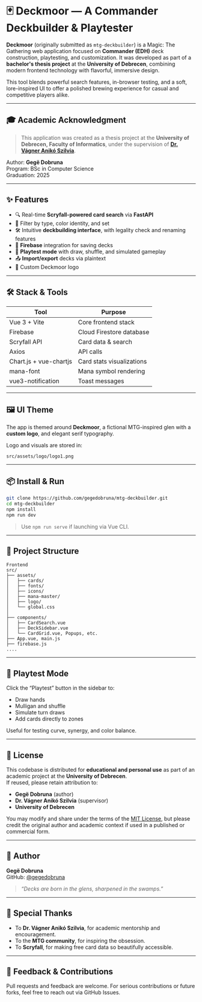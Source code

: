 # 🃏 Deckmoor — A Commander Deckbuilder & Playtester

**Deckmoor** (originally submitted as `mtg-deckbuilder`) is a Magic: The Gathering web application focused on **Commander (EDH)** deck construction, playtesting, and customization. It was developed as part of a **bachelor's thesis project** at the **University of Debrecen**, combining modern frontend technology with flavorful, immersive design.

This tool blends powerful search features, in-browser testing, and a soft, lore-inspired UI to offer a polished brewing experience for casual and competitive players alike.

---

## 🎓 Academic Acknowledgment

> This application was created as a thesis project at the **University of Debrecen, Faculty of Informatics**, under the supervision of [**Dr. Vágner Anikó Szilvia**](https://inf.unideb.hu/en/people/aniko.vagner).

Author: **Gegë Dobruna**  
Program: BSc in Computer Science  
Graduation: 2025

---

## ✨ Features

- 🔍 Real-time **Scryfall-powered card search** via **FastAPI**
- 🎴 Filter by type, color identity, and set
- 🛠️ Intuitive **deckbuilding interface**, with legality check and renaming features
- 💾 **Firebase** integration for saving decks
- 🧪 **Playtest mode** with draw, shuffle, and simulated gameplay
- 📤 **Import/export** decks via plaintext
- 🎨 Custom Deckmoor logo

---

## 🛠️ Stack & Tools

| Tool | Purpose |
|------|---------|
| Vue 3 + Vite | Core frontend stack |
| Firebase | Cloud Firestore database |
| Scryfall API | Card data & search |
| Axios | API calls |
| Chart.js + vue-chartjs | Card stats visualizations |
| mana-font | Mana symbol rendering |
| vue3-notification | Toast messages |

---

## 🖼️ UI Theme

The app is themed around **Deckmoor**, a fictional MTG-inspired glen with a **custom logo**, and elegant serif typography.

Logo and visuals are stored in:
```
src/assets/logo/logo1.png
```
---

## 📦 Install & Run

```bash
git clone https://github.com/gegedobruna/mtg-deckbuilder.git
cd mtg-deckbuilder
npm install
npm run dev
```

> Use `npm run serve` if launching via Vue CLI.

---

## 📁 Project Structure

```
Frontend
src/
├── assets/
│   ├── cards/
│   ├── fonts/
│   ├── icons/
│   ├── mana-master/
│   ├── logo/               
│   └── global.css              
│
├── components/
│   ├── CardSearch.vue    
│   ├── DeckSidebar.vue    
│   └── CardGrid.vue, Popups, etc.
├── App.vue, main.js
├── firebase.js
....
```

---

## 🧪 Playtest Mode

Click the “Playtest” button in the sidebar to:

- Draw hands
- Mulligan and shuffle
- Simulate turn draws
- Add cards directly to zones

Useful for testing curve, synergy, and color balance.

---

## 🧱 License

This codebase is distributed for **educational and personal use** as part of an academic project at the **University of Debrecen**.  
If reused, please retain attribution to:

- **Gegë Dobruna** (author)  
- **Dr. Vágner Anikó Szilvia** (supervisor)  
- **University of Debrecen**

You may modify and share under the terms of the [MIT License](https://opensource.org/licenses/MIT), but please credit the original author and academic context if used in a published or commercial form.

---

## 👤 Author

**Gegë Dobruna**  
GitHub: [@gegedobruna](https://github.com/gegedobruna)

> *“Decks are born in the glens, sharpened in the swamps.”*

---

## 🙌 Special Thanks

- To **Dr. Vágner Anikó Szilvia**, for academic mentorship and encouragement.
- To the **MTG community**, for inspiring the obsession.
- To **Scryfall**, for making free card data so beautifully accessible.

---

## 📮 Feedback & Contributions

Pull requests and feedback are welcome. For serious contributions or future forks, feel free to reach out via GitHub Issues.
